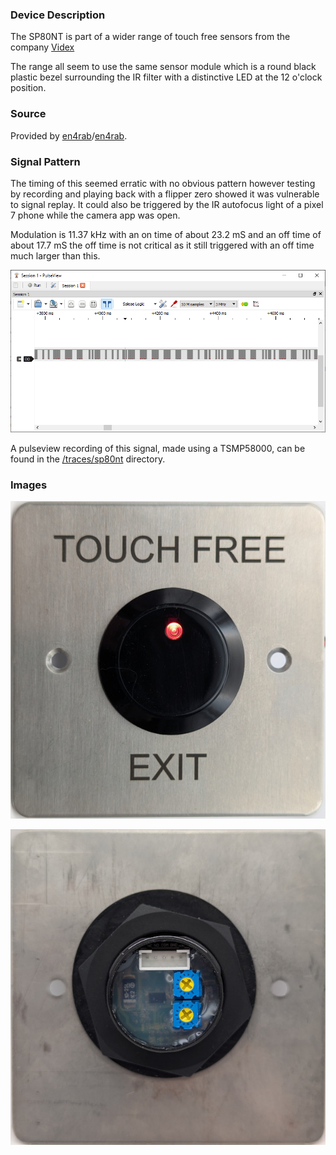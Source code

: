 ### Device Description

The SP80NT is part of a wider range of touch free sensors from the company [Videx](https://www.videxuk.com/series/nt-series-touch-free-entry-exit/) 

The range all seem to use the same sensor module which is a round black plastic bezel surrounding the IR filter with a distinctive LED at the 12 o'clock position. 

### Source

Provided by [en4rab](https://twitter.com/en4rab)/[en4rab](https://github.com/en4rab).

### Signal Pattern

The timing of this seemed erratic with no obvious pattern however testing by recording and playing back with a flipper zero showed it was vulnerable to signal replay. It could also be triggered by the IR autofocus light of a pixel 7 phone while the camera app was open.

Modulation is 11.37 kHz with an on time of about 23.2 mS and an off time of about 17.7 mS the off time is not critical as it still triggered with an off time much larger than this. 

![](img/sp80nt/SP80NT-pulseview.png)

A pulseview recording of this signal, made using a TSMP58000, can be found in the [/traces/sp80nt](/traces/sp80nt) directory. 

### Images

![](img/sp80nt/SP80NT-front.jpg)

![](img/sp80nt/SP80NT-back.jpg)
